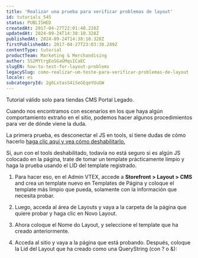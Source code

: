 ```yaml
---
title: 'Realizar una prueba para verificar problemas de layout'
id: tutorials_545
status: PUBLISHED
createdAt: 2017-04-27T22:01:40.228Z
updatedAt: 2024-09-24T14:38:10.328Z
publishedAt: 2024-09-24T14:38:10.328Z
firstPublishedAt: 2017-04-27T23:03:38.289Z
contentType: tutorial
productTeam: Marketing & Merchandising
author: 5S2MYtrgEoSGaGMqsICaEC
slugEN: how-to-test-for-layout-problems
legacySlug: como-realizar-um-teste-para-verificar-problemas-de-layout
locale: es
subcategoryId: 2g6LxtasS4iSeGEqeYUuGW
---
```


<div class="alert alert-warning">
Tutorial válido solo para tiendas CMS Portal Legado.
</div>

Cuando nos encontramos con escenarios en los que haya algún comportamiento extraño en el sitio, podemos hacer algunos procedimientos para ver de dónde viene la duda.

La primera prueba, es desconectar el JS en tools, si tiene dudas de cómo hacerlo [haga clic aquí y vea cómo deshabilitarlo.](https://help.vtex.com/es/tutorial/como-identificar-erros-de-layout-ocasionados-por-arquivos-javascript--frequentlyAskedQuestions_588)

Si, aun con el tools deshabilitado, todavía no está seguro si es algún JS colocado en la página, trate de tomar un template prácticamente limpio y haga la prueba usando el LID del template registrado.

1. Para hacer eso, en el Admin VTEX, accede a **Storefront > Layout > CMS** and crea un template nuevo en Templates de Página y coloque el template más limpio que pueda, solamente con la información que necesita probar.

2. Luego, acceda al área de Layouts y vaya a la carpeta de la página que quiere probar y haga clic en Novo Layout.

3. Ahora coloque el Nome do Layout, y seleccione el template que ha creado anteriormente.

4. Acceda al sitio y vaya a la página que está probando. Después, coloque la Lid del Layout que ha creado como una QueryString (con ? o &):

